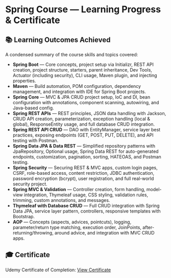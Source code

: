 
# Spring Course — Learning Progress & Certificate

## 📚 Learning Outcomes Achieved

A condensed summary of the course skills and topics covered:

* **Spring Boot** — Core concepts, project setup via Initializr, REST API creation, project structure, starters, parent inheritance, Dev Tools, Actuator (including security), CLI usage, Maven plugin, and injecting properties.
* **Maven** — Build automation, POM configuration, dependency management, and integration with IDE for Spring Boot projects.
* **Spring Core** — MVC & JPA CRUD project setup, IoC and DI, bean configuration with annotations, component scanning, autowiring, and Java-based config.
* **Spring REST APIs** — REST principles, JSON data handling with Jackson, CRUD API creation, parameterization, exception handling (local & global), ResponseEntity usage, and full database CRUD integration.
* **Spring REST API CRUD** — DAO with EntityManager, service layer best practices, exposing endpoints (GET, POST, PUT, DELETE), and API testing with Postman.
* **Spring Data JPA & Data REST** — Simplified repository patterns with JpaRepository, Optional usage, Spring Data REST for auto-generated endpoints, customization, pagination, sorting, HATEOAS, and Postman testing.
* **Spring Security** — Securing REST & MVC apps, custom login pages, CSRF, role-based access, content restriction, JDBC authentication, password encryption (bcrypt), user registration, and full real-world security project.
* **Spring MVC & Validation** — Controller creation, form handling, model-view integration, Thymeleaf usage, CSS styling, validation rules, trimming, custom annotations, and messages.
* **Thymeleaf with Database CRUD** — Full CRUD integration with Spring Data JPA, service layer pattern, controllers, responsive templates with Bootstrap.
* **AOP** — Concepts (aspects, advices, pointcuts), logging, parameter/return type matching, execution order, JoinPoints, after-returning/throwing, around advice, and integration with MVC CRUD apps.

## 🎓 Certificate

Udemy Certificate of Completion: [View Certificate](https://www.udemy.com/certificate/UC-1abe06ab-e1e5-40e6-abc3-d69995ce38fc/)

